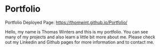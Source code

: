 # Portfolio

Portfolio Deployed Page: https://thomwint.github.io/Portfolio/

Hello, my name is Thomas Winters and this is my portfolio. You can see many of my projects and also learn a little bit more about me. Please check out my Linkedin and Github pages for more information and to contact me.
